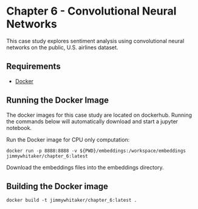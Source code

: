 # Chapter 6 - Convolutional Neural Networks
This case study explores sentiment analysis using convolutional neural networks on the public, U.S. airlines dataset. 

## Requirements
* [Docker](https://docs.docker.com/install/) 

## Running the Docker Image
The docker images for this case study are located on dockerhub. Running the commands below will automatically download and start a jupyter notebook.

Run the Docker image for CPU only computation:
```
docker run -p 8888:8888 -v ${PWD}/embeddings:/workspace/embeddings  jimmywhitaker/chapter_6:latest
```
Download the embeddings files into the embeddings directory. 


## Building the Docker image
```
docker build -t jimmywhitaker/chapter_6:latest .
```